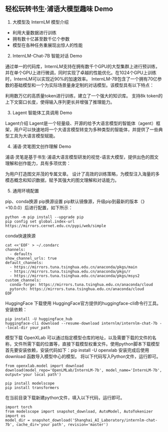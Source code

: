## 轻松玩转书生·浦语大模型趣味 Demo

1. 大模型及 InternLM 模型介绍

* 利用大量数据进行训练
* 拥有数十亿甚至数千亿个参数
* 模型在各种任务重展现出惊人的性能

2. InternLM-Chat-7B 智能对话 Demo

通过单一的代码库，InternLM支持在拥有数千个GPU的大型集群上进行预训练，并在单个GPU上进行微调，同时实现了卓越的性能优化。在1024个GPU上训练时，InternLM可以实现近90%的加速效率。
InternLM-7B包含了一个拥有70亿参数的基础模型和一个为实际场景量身定制的对话模型。该模型具有以下特点：

利用数万亿的高质量token进行训练，建立了一个强大的知识库。
支持8k token的上下文窗口长度，使得输入序列更长并增强了推理能力。

3. Lagent 智能体工具调用 Demo

Lagent介绍
Lagent是一个轻量级、开源的给予大语言模型的智能体（agent）框架，用户可以快速地将一个大语言模型转变为多种类型的智能体，并提供了一些典型工具为大语言模型赋能。

4. 浦语·灵笔图文创作理解 Demo

浦语·灵笔是基于书生·浦语大语言模型研发的视觉-语言大模型，提供出色的图文理解和创作能力，具有多项优势：

为用户打造图文并茂的专属文章。
设计了高效的训练策略，为模型注入海量的多模态概念和知识数据，赋予其强大的图文理解和对话能力。

5. 通用环境配置

pip、conda换源
pip换源设置 pip默认镜像源，升级pip到最新的版本（》=10.0.0）后进行配置，如下所示：
```
python -m pip install --upgrade pip
pip config set global.index-url https://mirrors.cernet.edu.cn/pypi/web/simple
```

conda快速换源
```
cat <<'EOF' > ~/.condarc
channels:
  - defaults
show_channel_urls: true
default_channels:
  - https://mirrors.tuna.tsinghua.edu.cn/anaconda/pkgs/main
  - https://mirrors.tuna.tsinghua.edu.cn/anaconda/pkgs/r
  - https://mirrors.tuna.tsinghua.edu.cn/anaconda/pkgs/msys2
custom_channels:
  conda-forge: https://mirrors.tuna.tsinghua.edu.cn/anaconda/cloud
  pytorch: https://mirrors.tuna.tsinghua.edu.cn/anaconda/cloud
EOF
```

HuggingFace 下载使用
HuggingFace官方提供的huggingface-cli命令行工具。
安装依赖：
```
pip install -U huggingface_hub
huggingface-cli download --resume-download internlm/internlm-chat-7b --local-dir your_path
```

模型下载
OpenXLab 可以通过指定模型仓库的地址，以及需要下载的文件的名称，文件所需下载的位置等，直接下载模型权重文件。使用python脚本下载模型首先要安装依赖，安装代码如下：pip install -U openxlab 安装完成后使用 download 函数导入模型中心的模型。
将以下代码写入Python文件，运行即可。

```
from openxlab.model import download
download(model_repo='OpenLMLab/InternLM-7b', model_name='InternLM-7b', output='your local path')
```

```
pip install modelscope
pip install transformers
```


在当前目录下载新建python文件，填入以下代码，运行即可。

```
import torch
from modelscope import snapshot_download, AutoModel, AutoTokenizer
import os
model_dir = snapshot_download('Shanghai_AI_Laboratory/internlm-chat-7b', cache_dir='your path', revision='master')
```

